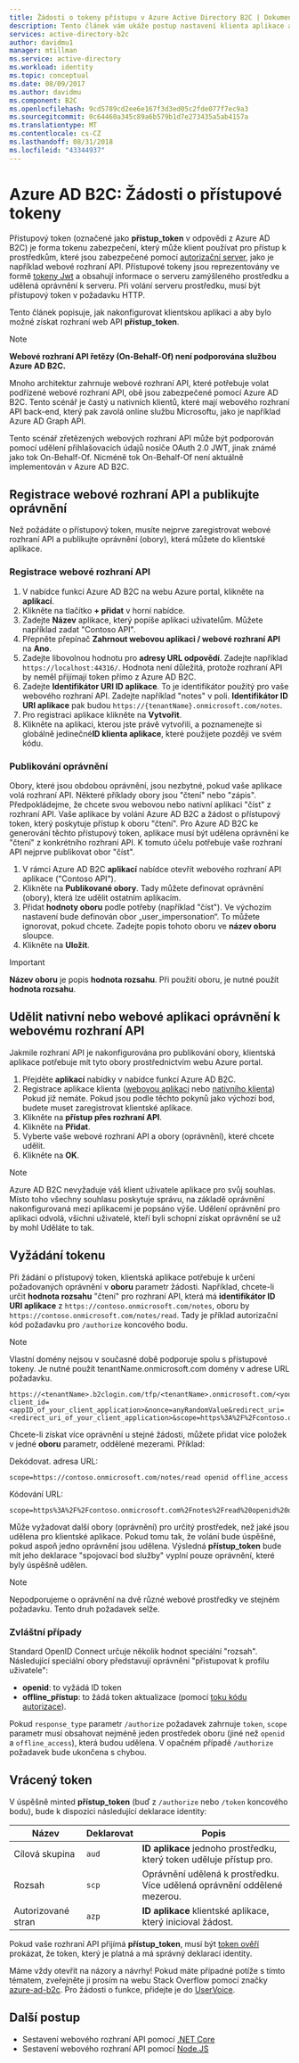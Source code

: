 ```yaml
---
title: Žádosti o tokeny přístupu v Azure Active Directory B2C | Dokumentace Microsoftu
description: Tento článek vám ukáže postup nastavení klienta aplikace a získání přístupového tokenu.
services: active-directory-b2c
author: davidmu1
manager: mtillman
ms.service: active-directory
ms.workload: identity
ms.topic: conceptual
ms.date: 08/09/2017
ms.author: davidmu
ms.component: B2C
ms.openlocfilehash: 9cd5789cd2ee6e167f3d3ed05c2fde077f7ec9a3
ms.sourcegitcommit: 0c64460a345c89a6b579b1d7e273435a5ab4157a
ms.translationtype: MT
ms.contentlocale: cs-CZ
ms.lasthandoff: 08/31/2018
ms.locfileid: "43344937"
---
```

# <a name="azure-ad-b2c-requesting-access-tokens"></a>Azure AD B2C: Žádosti o přístupové tokeny

Přístupový token (označené jako **přístup\_token** v odpovědi z Azure AD B2C) je forma tokenu zabezpečení, který může klient používat pro přístup k prostředkům, které jsou zabezpečené pomocí [autorizační server](https://docs.microsoft.com/azure/active-directory-b2c/active-directory-b2c-reference-protocols#the-basics), jako je například webové rozhraní API. Přístupové tokeny jsou reprezentovány ve formě [tokeny Jwt](https://docs.microsoft.com/azure/active-directory-b2c/active-directory-b2c-reference-tokens#types-of-tokens) a obsahují informace o serveru zamýšleného prostředku a udělená oprávnění k serveru. Při volání serveru prostředku, musí být přístupový token v požadavku HTTP.

Tento článek popisuje, jak nakonfigurovat klientskou aplikaci a aby bylo možné získat rozhraní web API **přístup\_token**.

> [!NOTE]
> **Webové rozhraní API řetězy (On-Behalf-Of) není podporována službou Azure AD B2C.**
>
> Mnoho architektur zahrnuje webové rozhraní API, které potřebuje volat podřízené webové rozhraní API, obě jsou zabezpečené pomocí Azure AD B2C. Tento scénář je častý u nativních klientů, které mají webového rozhraní API back-end, který pak zavolá online službu Microsoftu, jako je například Azure AD Graph API.
>
> Tento scénář zřetězených webových rozhraní API může být podporován pomocí udělení přihlašovacích údajů nosiče OAuth 2.0 JWT, jinak známé jako tok On-Behalf-Of. Nicméně tok On-Behalf-Of není aktuálně implementován v Azure AD B2C.

## <a name="register-a-web-api-and-publish-permissions"></a>Registrace webové rozhraní API a publikujte oprávnění

Než požádáte o přístupový token, musíte nejprve zaregistrovat webové rozhraní API a publikujte oprávnění (obory), která můžete do klientské aplikace.

### <a name="register-a-web-api"></a>Registrace webové rozhraní API

1. V nabídce funkcí Azure AD B2C na webu Azure portal, klikněte na **aplikací**.
1. Klikněte na tlačítko **+ přidat** v horní nabídce.
1. Zadejte **Název** aplikace, který popíše aplikaci uživatelům. Můžete například zadat "Contoso API".
1. Přepněte přepínač **Zahrnout webovou aplikaci / webové rozhraní API** na **Ano**.
1. Zadejte libovolnou hodnotu pro **adresy URL odpovědí**. Zadejte například `https://localhost:44316/`. Hodnota není důležitá, protože rozhraní API by neměl přijímají token přímo z Azure AD B2C.
1. Zadejte **Identifikátor URI ID aplikace**. To je identifikátor použitý pro vaše webového rozhraní API. Zadejte například "notes" v poli. **Identifikátor ID URI aplikace** pak budou `https://{tenantName}.onmicrosoft.com/notes`.
1. Pro registraci aplikace klikněte na **Vytvořit**.
1. Klikněte na aplikaci, kterou jste právě vytvořili, a poznamenejte si globálně jedinečné**ID klienta aplikace**, které použijete později ve svém kódu.

### <a name="publishing-permissions"></a>Publikování oprávnění

Obory, které jsou obdobou oprávnění, jsou nezbytné, pokud vaše aplikace volá rozhraní API. Některé příklady obory jsou "čtení" nebo "zápis". Předpokládejme, že chcete svou webovou nebo nativní aplikaci "číst" z rozhraní API. Vaše aplikace by volání Azure AD B2C a žádost o přístupový token, který poskytuje přístup k oboru "čtení". Pro Azure AD B2C ke generování těchto přístupový token, aplikace musí být udělena oprávnění ke "čtení" z konkrétního rozhraní API. K tomuto účelu potřebuje vaše rozhraní API nejprve publikovat obor "číst".

1. V rámci Azure AD B2C **aplikací** nabídce otevřít webového rozhraní API aplikace ("Contoso API").
1. Klikněte na **Publikované obory**. Tady můžete definovat oprávnění (obory), která lze udělit ostatním aplikacím.
1. Přidat **hodnoty oboru** podle potřeby (například "číst"). Ve výchozím nastavení bude definován obor „user_impersonation“. To můžete ignorovat, pokud chcete. Zadejte popis tohoto oboru ve **název oboru** sloupce.
1. Klikněte na **Uložit**.

> [!IMPORTANT]
> **Název oboru** je popis **hodnota rozsahu**. Při použití oboru, je nutné použít **hodnota rozsahu**.

## <a name="grant-a-native-or-web-app-permissions-to-a-web-api"></a>Udělit nativní nebo webové aplikaci oprávnění k webovému rozhraní API

Jakmile rozhraní API je nakonfigurována pro publikování obory, klientská aplikace potřebuje mít tyto obory prostřednictvím webu Azure portal.

1. Přejděte **aplikací** nabídky v nabídce funkcí Azure AD B2C.
1. Registrace aplikace klienta ([webovou aplikaci](active-directory-b2c-app-registration.md#register-a-web-app) nebo [nativního klienta](active-directory-b2c-app-registration.md#register-a-mobile-or-native-app)) Pokud již nemáte. Pokud jsou podle těchto pokynů jako výchozí bod, budete muset zaregistrovat klientské aplikace.
1. Klikněte na **přístup přes rozhraní API**.
1. Klikněte na **Přidat**.
1. Vyberte vaše webové rozhraní API a obory (oprávnění), které chcete udělit.
1. Klikněte na **OK**.

> [!NOTE]
> Azure AD B2C nevyžaduje váš klient uživatele aplikace pro svůj souhlas. Místo toho všechny souhlasu poskytuje správu, na základě oprávnění nakonfigurovaná mezi aplikacemi je popsáno výše. Udělení oprávnění pro aplikaci odvolá, všichni uživatelé, kteří byli schopní získat oprávnění se už by mohl Uděláte to tak.

## <a name="requesting-a-token"></a>Vyžádání tokenu

Při žádání o přístupový token, klientská aplikace potřebuje k určení požadovaných oprávnění v **oboru** parametr žádosti. Například, chcete-li určit **hodnota rozsahu** "čtení" pro rozhraní API, která má **identifikátor ID URI aplikace** z `https://contoso.onmicrosoft.com/notes`, oboru by `https://contoso.onmicrosoft.com/notes/read`. Tady je příklad autorizační kód požadavku pro `/authorize` koncového bodu.

> [!NOTE]
> Vlastní domény nejsou v současné době podporuje spolu s přístupové tokeny. Je nutné použít tenantName.onmicrosoft.com domény v adrese URL požadavku.

```
https://<tenantName>.b2clogin.com/tfp/<tenantName>.onmicrosoft.com/<yourPolicyId>/oauth2/v2.0/authorize?client_id=<appID_of_your_client_application>&nonce=anyRandomValue&redirect_uri=<redirect_uri_of_your_client_application>&scope=https%3A%2F%2Fcontoso.onmicrosoft.com%2Fnotes%2Fread&response_type=code 
```

Chcete-li získat více oprávnění u stejné žádosti, můžete přidat více položek v jedné **oboru** parametr, oddělené mezerami. Příklad:

Dekódovat. adresa URL:

```
scope=https://contoso.onmicrosoft.com/notes/read openid offline_access
```

Kódování URL:

```
scope=https%3A%2F%2Fcontoso.onmicrosoft.com%2Fnotes%2Fread%20openid%20offline_access
```

Může vyžadovat další obory (oprávnění) pro určitý prostředek, než jaké jsou udělena pro klientské aplikace. Pokud tomu tak, že volání bude úspěšné, pokud aspoň jedno oprávnění jsou udělena. Výsledná **přístup\_token** bude mít jeho deklarace "spojovací bod služby" vyplní pouze oprávnění, které byly úspěšně udělen.

> [!NOTE] 
> Nepodporujeme o oprávnění na dvě různé webové prostředky ve stejném požadavku. Tento druh požadavek selže.

### <a name="special-cases"></a>Zvláštní případy

Standard OpenID Connect určuje několik hodnot speciální "rozsah". Následující speciální obory představují oprávnění "přistupovat k profilu uživatele":

* **openid**: to vyžádá ID token
* **offline\_přístup**: to žádá token aktualizace (pomocí [toku kódu autorizace](active-directory-b2c-reference-oauth-code.md)).

Pokud `response_type` parametr `/authorize` požadavek zahrnuje `token`, `scope` parametr musí obsahovat nejméně jeden prostředek oboru (jiné než `openid` a `offline_access`), která budou udělena. V opačném případě `/authorize` požadavek bude ukončena s chybou.

## <a name="the-returned-token"></a>Vrácený token

V úspěšně minted **přístup\_token** (buď z `/authorize` nebo `/token` koncového bodu), bude k dispozici následující deklarace identity:

| Název | Deklarovat | Popis |
| --- | --- | --- |
|Cílová skupina |`aud` |**ID aplikace** jednoho prostředku, který token uděluje přístup pro. |
|Rozsah |`scp` |Oprávnění udělená k prostředku. Více udělená oprávnění oddělené mezerou. |
|Autorizované stran |`azp` |**ID aplikace** klientské aplikace, který inicioval žádost. |

Pokud vaše rozhraní API přijímá **přístup\_token**, musí být [token ověří](active-directory-b2c-reference-tokens.md) prokázat, že token, který je platná a má správný deklarací identity.

Máme vždy otevřít na názory a návrhy! Pokud máte případné potíže s tímto tématem, zveřejněte ji prosím na webu Stack Overflow pomocí značky [azure-ad-b2c](https://stackoverflow.com/questions/tagged/azure-ad-b2c). Pro žádosti o funkce, přidejte je do [UserVoice](https://feedback.azure.com/forums/169401-azure-active-directory/category/160596-b2c).

## <a name="next-steps"></a>Další postup

* Sestavení webového rozhraní API pomocí [.NET Core](https://github.com/Azure-Samples/active-directory-b2c-dotnetcore-webapi)
* Sestavení webového rozhraní API pomocí [Node.JS](https://github.com/Azure-Samples/active-directory-b2c-javascript-nodejs-webapi)
